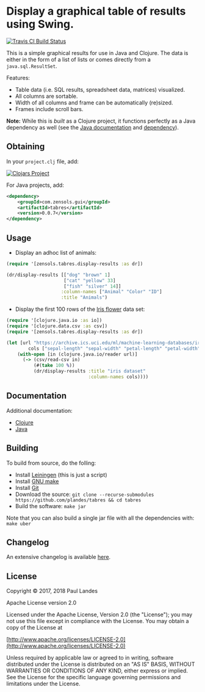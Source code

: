 # Display a graphical table of results using Swing.

[![Travis CI Build Status][travis-badge]][travis-link]

This is a simple graphical results for use in Java and Clojure.  The data is
either in the form of a list of lists or comes directly from a
`java.sql.ResultSet`.

Features:

* Table data (i.e. SQL results, spreadsheet data, matrices) visualized.
* All columns are sortable.
* Width of all columns and frame can be automatically (re)sized.
* Frames include scroll bars.

**Note:** While this is *built* as a Clojure project, it functions
perfectly as a Java dependency as well (see
the [Java documentation](#documentation) and [dependency](#obtaining)).


## Obtaining

In your `project.clj` file, add:

[![Clojars Project](https://clojars.org/com.zensols.gui/tabres/latest-version.svg)](https://clojars.org/com.zensols.gui/tabres/)

For Java projects, add:
```xml
<dependency>
    <groupId>com.zensols.gui</groupId>
    <artifactId>tabres</artifactId>
    <version>0.0.7</version>
</dependency>
```


## Usage

* Display an adhoc list of animals:

```clojure
(require '[zensols.tabres.display-results :as dr])

(dr/display-results [["dog" "brown" 1]
                     ["cat" "yellow" 33]
                     ["fish" "silver" 14]]
                    :column-names ["Animal" "Color" "ID"]
                    :title "Animals")
```

* Display the first 100 rows of the
[Iris flower](https://en.wikipedia.org/wiki/Iris_flower_data_set) data set:

```clojure
(require '[clojure.java.io :as io])
(require '[clojure.data.csv :as csv])
(require '[zensols.tabres.display-results :as dr])

(let [url "https://archive.ics.uci.edu/ml/machine-learning-databases/iris/iris.data"
        cols ["sepal-length" "sepal-width" "petal-length" "petal-width" "class"]]
    (with-open [in (clojure.java.io/reader url)]
      (-> (csv/read-csv in)
          (#(take 100 %))
          (dr/display-results :title "iris dataset"
                              :column-names cols))))
```


## Documentation

Additional documentation:
* [Clojure](https://plandes.github.io/tabres/codox/index.html)
* [Java](https://plandes.github.io/tabres/apidocs/index.html)


## Building

To build from source, do the folling:

- Install [Leiningen](http://leiningen.org) (this is just a script)
- Install [GNU make](https://www.gnu.org/software/make/)
- Install [Git](https://git-scm.com)
- Download the source: `git clone --recurse-submodules https://github.com/plandes/tabres && cd tabres`
- Build the software: `make jar`

Note that you can also build a single jar file with all the dependencies with: `make uber`


## Changelog

An extensive changelog is available [here](CHANGELOG.md).


## License

Copyright © 2017, 2018 Paul Landes

Apache License version 2.0

Licensed under the Apache License, Version 2.0 (the "License");
you may not use this file except in compliance with the License.
You may obtain a copy of the License at

[http://www.apache.org/licenses/LICENSE-2.0](http://www.apache.org/licenses/LICENSE-2.0)

Unless required by applicable law or agreed to in writing, software
distributed under the License is distributed on an "AS IS" BASIS,
WITHOUT WARRANTIES OR CONDITIONS OF ANY KIND, either express or implied.
See the License for the specific language governing permissions and
limitations under the License.


<!-- links -->
[travis-link]: https://travis-ci.org/plandes/tabres
[travis-badge]: https://travis-ci.org/plandes/tabres.svg?branch=master
